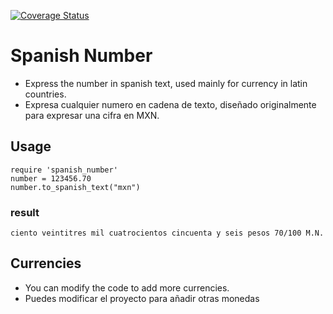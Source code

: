[![Coverage Status](https://coveralls.io/repos/rderoldan1/spanish_number/badge.png)](https://coveralls.io/r/rderoldan1/spanish_number)

Spanish Number
=============

* Express the number in spanish text, used mainly for currency in latin countries.
* Expresa cualquier numero en cadena de texto, diseñado originalmente para expresar una cifra en MXN.

Usage
-------------
    require 'spanish_number'
    number = 123456.70
    number.to_spanish_text("mxn")
### result
    ciento veintitres mil cuatrocientos cincuenta y seis pesos 70/100 M.N.

Currencies
-------------

* You can modify the code to add more currencies.
* Puedes modificar el proyecto para añadir otras monedas
